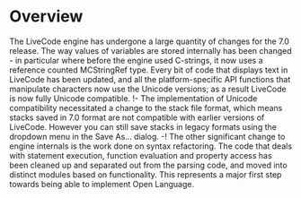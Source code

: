 # Overview

The LiveCode engine has undergone a large quantity of changes for the 7.0 release. The way values of variables are stored internally has been changed - in particular where before the engine used C-strings, it now uses a reference counted MCStringRef type. Every bit of code that displays text in LiveCode has been updated, and all the platform-specific API functions that manipulate characters now use the Unicode versions; as a result LiveCode is now fully Unicode compatible. 
!- The implementation of Unicode compatibility necessitated a change to the stack file format, which means stacks saved in 7.0 format are not compatible with earlier versions of LiveCode. However you can still save stacks in legacy formats using the dropdown menu in the Save As... dialog. -!
The other significant change to engine internals is the work done on syntax refactoring. The code that deals with statement execution, function evaluation and property access has been cleaned up and separated out from the parsing code, and moved into distinct modules based on functionality. This represents a major first step towards being able to implement Open Language.